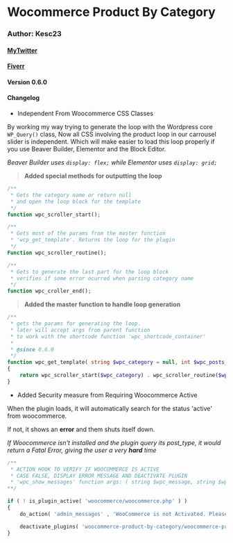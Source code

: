 # Wocommerce Product By Category

### Author: Kesc23

#### [MyTwitter](https://twitter.com/kevin_esc23)
#### [Fiverr](https://fiverr.com/kesc23)

#### Version 0.6.0
#### Changelog

- Independent From Woocommerce CSS Classes

By working my way trying to generate the loop with the Wordpress core `WP_Query()` class,
Now all CSS involving the product loop in our carrousel slider is independent.
Which will make easier to load this loop properly if you use Beaver Builder, Elementor and the Block Editor.

*Beaver Builder uses `display: flex;` while Elementor uses `display: grid;`*


> **Added special methods for outputting the loop**

```Php
/**
 * Gets the category name or return null
 * and open the loop block for the template
 */
function wpc_scroller_start();

/**
 * Gets most of the params from the master function
 * 'wcp_get_template'. Returns the loop for the plugin
 */
Function wpc_scroller_routine();

/**
 * Gets to generate the last part for the loop block
 * verifies if some error ocurred when parsing category name
 */    
function wpc_croller_end();

```

> **Added the master function to handle loop generation**

```php
/**
 * gets the params for generating the loop.
 * later will accept args from parent function
 * to work with the shortcode function 'wpc_shortcode_container'
 *
 * @since 0.6.0
 */
function wpc_get_template( string $wpc_category = null, int $wpc_posts_to_show = null)
{   
    return wpc_scroller_start($wpc_category) . wpc_scroller_routine($wpc_category, $wpc_posts_to_show) . wpc_scroller_end($wpc_category);
}
```

- Added Security measure from Requiring Woocommerce Active

When the plugin loads, it will automatically search for the status 'active'
from woocommerce.

If not, it shows an **error** and them shuts itself down. 

*If Woocommerce isn't installed and the plugin query its post_type, it would return a Fatal Error, giving the user a very **hard** time*

```php
/**
 * ACTION HOOK TO VERIFY IF WOOCOMMERCE IS ACTIVE
 * CASE FALSE, DISPLAY ERROR MESSAGE AND DEACTIVATE PLUGIN
 * 'wpc_show_messages' function args: ( string $wpc_message, string $wpc_message_type)
**/

if ( ! is_plugin_active( 'woocommerce/woocommerce.php' ) )
{
    do_action( 'admin_messages' , 'WooCommerce is not Activated. Please Activate Woocommerce', 'error');

    deactivate_plugins( 'woocommerce-product-by-category/woocommerce-product-by-category.php' );
}
```

